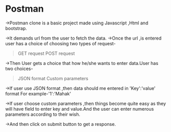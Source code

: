 # Postman

->Postman clone is a basic project made using Javascript ,Html and bootstrap.

->It demands url from the user to fetch the data.
->Once the url ,is entered user has a choice of choosing two types of request-
  > GET request
  > POST request
  
 ->Then User gets a choice that how he/she wants to enter data.User has two choices-
   >JSON format
   >Custom parameters
   
 ->If user use JSON format ,then data should me entered in 'Key':'value' format
   For example-'1':'Mahak'
   
->If user choose custom parameters ,then things become quite easy as they will have
  field to enter key and value.And the user can enter numerous parameters according to their wish.
  
->And then click on submit button to get a response.
